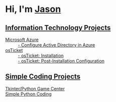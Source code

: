 <h1>Hi, I'm <a href="https://www.linkedin.com/in/jason-x-2b0940112/">Jason</h1>
<h2> Information Technology Projects </h2>
<dl>
  <dt>Microsoft Azure</dt>
  <dd>- <a href="https://github.com/Zues4366/Active-Directory"> Configure Active Directory in Azure</dd>
  <dt>osTicket</dt>
  <dd>- <a href="https://github.com/Zues4366/osticket-installation"> osTicket: Installation</dd>
  <dd>- <a href="https://github.com/Zues4366/osticket-post-installation"> osTicket: Post-Installation Configuration</dd>
</dl>

<h2> Simple Coding Projects </h2>
<d1>
  <dt><a href="https://github.com/Zues4366/python-tkinter">Tkinter/Python Game Center</dt>
  <dt><a href="https://github.com/Zues4366/Projects-Coding-and-Scripting">Simple Python Coding</dt>
</d1>
  
  
  
  
